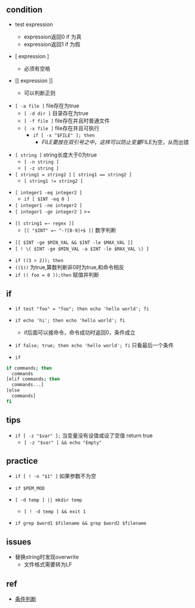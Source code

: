 ## condition
+ test expression
  + expression返回0 if 为真
  + expression返回1 if 为假

+ [ expression ]
  + 必须有空格

+ [[ expression ]]
  + 可以判断正则

<!-- file -->
+ `[ -a file ]` file存在为true
  + `[ -d dir ]` 目录存在为true
  + `[ -f file ]` file存在并且时普通文件
  + `[ -x file ]` file存在并且可执行
    + `if [ -x "$FILE" ]; then`
      + $FILE要放在双引号之中，这样可以防止变量$FILE为空，从而出错

<!-- string -->
+ `[ string ]` string长度大于0为true
  + `[ -n string ]` 
  + `[ -z string ]` 
+ `[ string1 = string2 ]` `[ string1 == string2 ]`
  + `[ string1 != string2 ]`

<!-- int -->
+ `[ integer1 -eq integer2 ]`
  + `if [ $INT -eq 0 ]`
+ `[ integer1 -ne integer2 ]`
+ `[ integer1 -ge integer2 ]` >=

<!-- reg -->
+ `[[ string1 =~ regex ]]`
  + `[[ "$INT" =~ ^-?[0-9]+$ ]]` 数字判断

<!-- && || ！ -->
+ `[[ $INT -ge $MIN_VAL && $INT -le $MAX_VAL ]]`
+ `[ ! \( $INT -ge $MIN_VAL -a $INT -le $MAX_VAL \) ]`

<!-- 算数 -->
+ `if ((3 > 2)); then`
+ `((1))` 为true,算数判断非0时为true,和命令相反
+ `if (( foo = 0 ));then` 赋值并判断

## if

+ `if test "foo" = "foo"; then echo 'hello world'; fi`

+ `if echo 'hi'; then echo 'hello world'; fi`
  + if后面可以接命令，命令成功时返回0，条件成立

+ `if false; true; then echo 'hello world'; fi` 只看最后一个条件

+ `if`
```sh
if commands; then
  commands
[elif commands; then
  commands...]
[else
  commands]
fi
```

## tips

+ `if [ -z "$var" ];`  当变量没有设值或设了空值 return true
  + `[ -z "$var" ] && echo "Empty"`


## practice 

+ `if [ ! -n "$1" ]` 如果参数不为空
+ `if $PEM_MOD`

+ `[ -d temp ] || mkdir temp`
  + `[ ! -d temp ] && exit 1`

+ `if grep $word1 $filename && grep $word2 $filename`


## issues

+ 替换string时发现overwrite
    + 文件格式需要转为LF

## ref

+ [条件判断](https://wangdoc.com/bash/condition.html)


